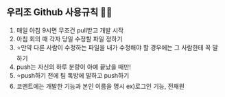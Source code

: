 ## 우리조 Github 사용규칙 👊🏼

1. 매일 아침 9시면 무조건 pull받고 개발 시작
2. 아침 회의 때 각자 당일 수정할 파일 정하기
3. ⭐만약 다른 사람이 수정하는 파일을 내가 수정해야 할 경우에는 그 사람한테 꼭 말하기
4. push는 자신의 하루 분량이 아예 끝났을 때만!
5. ⭐push하기 전에 팀 톡방에 말하고 push하기
6. 코멘트에는 개발한 기능과 본인 이름을 명시 ex)로그인 기능, 전채원

